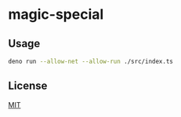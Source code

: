 # magic-special

## Usage

```sh
deno run --allow-net --allow-run ./src/index.ts
```

## License

[MIT](./LICENSE)